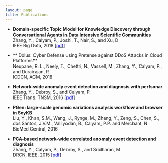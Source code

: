 ```yaml
---
layout: page
title: Publications
---
```


<a name="paper-dstp"></a>
* **Domain-specific Topic Model for Knowledge Discovery through Conversational Agents in Data Intensive Scientific Communities** <br />
  Zhang, Y., Calyam, P., Joshi, T., Nair, S., and Xu, D <br />
  IEEE Big Data, 2018 [[<span style="color:blue">pdf</span>]](https://github.com/zhangyuanxun/me/raw/gh-pages/docs/papers/dstp-2018.pdf)

* ** Dolus: Cyber Defense using Pretense against DDoS Attacks in Cloud Platforms** <br />
  Neupane, R. L., Neely, T., Chettri, N., Vassell, M., Zhang, Y., Calyam, P., and Durairajan, R <br />
  ICDCN, ACM, 2018

* **Network-wide anomaly event detection and diagnosis with perfsonar** <br />
  Zhang, Y., Debroy, S., and Calyam, P. <br />
  IEEE Trans. TNSM, 2016 [[<span style="color:blue">pdf</span>]](https://github.com/zhangyuanxun/me/raw/gh-pages/docs/papers/tnsm-2016.pdf)

* **PGen: large-scale genomic variations analysis workflow and browser in SoyKB** <br />
  Liu, Y., Khan, S.M., Wang, J., Rynge, M., Zhang, Y., Zeng, S., Chen, S., dos Santos, J.V.M., Valliyodan, B., Calyam, P.P. and Merchant, N<br />
  BioMed Central, 2016
 
* **PCA-based network-wide correlated anomaly event detection and diagnosis** <br />
  Zhang, Y., Calyam, P., Debroy, S., and Sridharan, M <br />
  DRCN, IEEE, 2015 [[<span style="color:blue">pdf</span>]](https://github.com/zhangyuanxun/me/raw/gh-pages/docs/papers/drcn-2015.pdf)


  
